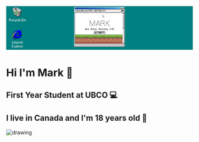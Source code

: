 <img src="banner.png"/> </img>
---
# Hi I'm Mark 👋
## First Year Student at UBCO 💻
## I live in Canada and I'm 18 years old 🍁
<img src="https://media1.giphy.com/media/vmGjjH1XOjViEfbBfZ/giphy.gif" alt="drawing" width="300"/> 
<!--
**M6rk/M6rk** is a ✨ _special_ ✨ repository because its `README.md` (this file) appears on your GitHub profile.

Here are some ideas to get you started:

- 🔭 I’m currently working on ...
- 🌱 I’m currently learning ...
- 👯 I’m looking to collaborate on ...
- 🤔 I’m looking for help with ...
- 💬 Ask me about ...
- 📫 How to reach me: ...
- 😄 Pronouns: ...
- ⚡ Fun fact: ...
-->
